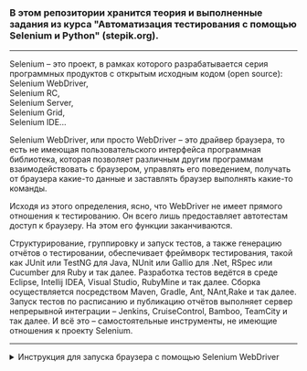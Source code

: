 ### В этом репозитории хранится теория и выполненные задания из курса "Автоматизация тестирования с помощью Selenium и Python" (stepik.org).  

---

Selenium – это проект, в рамках которого разрабатывается серия программных продуктов с открытым исходным кодом (open source):  
Selenium WebDriver,  
Selenium RC,  
Selenium Server,  
Selenium Grid,  
Selenium IDE...  

Selenium WebDriver, или просто WebDriver – это драйвер браузера, то есть не имеющая пользовательского интерфейса программная библиотека, которая позволяет различным другим программам взаимодействовать с браузером, управлять его поведением, получать от браузера какие-то данные и заставлять браузер выполнять какие-то команды.  

Исходя из этого определения, ясно, что WebDriver не имеет прямого отношения к тестированию. Он всего лишь предоставляет автотестам доступ к браузеру. На этом его функции заканчиваются.  

Структурирование, группировку и запуск тестов, а также генерацию отчётов о тестировании, обеспечивает фреймворк тестирования, такой как JUnit или TestNG для Java, NUnit или Gallio для .Net, RSpec или Cucumber для Ruby и так далее. Разработка тестов ведётся в среде Eclipse, Intellij IDEA, Visual Studio, RubyMine и так далее. Сборка осуществляется посредством Maven, Gradle, Ant, NAnt,Rake и так далее. Запуск тестов по расписанию и публикацию отчётов выполняет сервер непрерывной интеграции – Jenkins, CruiseControl, Bamboo, TeamCity и так далее. И всё это – самостоятельные инструменты, не имеющие отношения к проекту Selenium.  

---
<details>
<summary>Инструкция для запуска браузера с помощью Selenium WebDriver</summary>

1. Установить Python3 ([официальный сайт](https://www.python.org/downloads/)). Во время установки поставить галочку в разделе Add Python 3.x to PATH (тогда вызов интерпретатора Python будет доступен из командной строки).
2. Создать виртуальное окружение (легко удалить или изменить). Все пакеты для Python, которые будут установлены позднее, будут доступны только в этом виртуальном окружении:
```
mkdir environments
cd environments
python -m venv selenium_env
```
3. Активировать виртуальное окружение:  
```
selenium_env\Scripts\activate.bat
```
4. В виртуальном окружении установить библиотеку Selenium:
```
pip install selenium==4.*
```
5. В виртуальном окружении установить PyTest:
```
pip install pytest==7.1.2
```
6. Cохранить все версии пакетов в специальный файл requirements.txt:
```
pip freeze > requirements.txt
```
7. Установить драйвер для браузера:  
- для Chrome скачать нужную версию драйвера ChromeDriver можно по [ссылке](https://googlechromelabs.github.io/chrome-for-testing/);
- создать на диске C: папку chromedriver и положите разархивированный ранее файл chromedriver.exe в папку C:\chromedriver;
- добавить в системную переменную PATH папку C:\chromedriver ([инструкция](https://www.computerhope.com/issues/ch000549.htm)).  
8. Для запуска интерпретатора Python ввести команду python.  
9. Деактивировать виртуальное окружение:  
```
deactivate.bat
```
</details>
